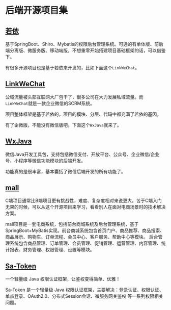 # 后端开源项目集

## [若依](http://doc.ruoyi.vip/)
基于SpringBoot、Shiro、Mybatis的权限后台管理系统。可选的有单体版、前后端分离版、微服务版、移动端版，不想重零开始搭建项目基础框架的话，可以借鉴下。

有很多开源项目也是基于若依来开发的，比如下面这个`LinkWeChat`。

## [LinkWeChat](https://gitee.com/LinkWeChat/link-wechat)
公域流量被头部互联网大厂包干了，很多公司在大力发展私域流量。而`LinkWeChat`就是一款企业微信的SCRM系统。

项目整体框架是基于若依的，项目的模块、分层、代码中都充满了若依的基因。

有了企微版，不能没有微信版吧。下面这个`WxJava`就来了。

## [WxJava](https://gitee.com/binary/weixin-java-tools)
微信Java开发工具包，支持包括微信支付、开放平台、公众号、企业微信/企业号、小程序等微信功能模块的后端开发。

功能真的是很丰富，基本囊括了微信后端开发的所有功能了。

## [mall](https://github.com/macrozheng/mall)
C端项目通常比B端项目更有挑战性，难度、复杂度相对来说更大。苦于C端入门无果的时候，可以从这个开源项目来学习，看看别人在面对电商场景时的技术解决方案。

mall项目是一套电商系统，包括前台商城系统及后台管理系统，基于SpringBoot+MyBatis实现。前台商城系统包含首页门户、商品推荐、商品搜索、商品展示、购物车、订单流程、会员中心、客户服务、帮助中心等模块。 后台管理系统包含商品管理、订单管理、会员管理、促销管理、运营管理、内容管理、统计报表、财务管理、权限管理、设置等模块。

## [Sa-Token](https://sa-token.cc/doc.html#/)
一个轻量级 Java 权限认证框架，让鉴权变得简单、优雅！

Sa-Token 是一个轻量级 Java 权限认证框架，主要解决：登录认证、权限认证、单点登录、OAuth2.0、分布式Session会话、微服务网关鉴权 等一系列权限相关问题。